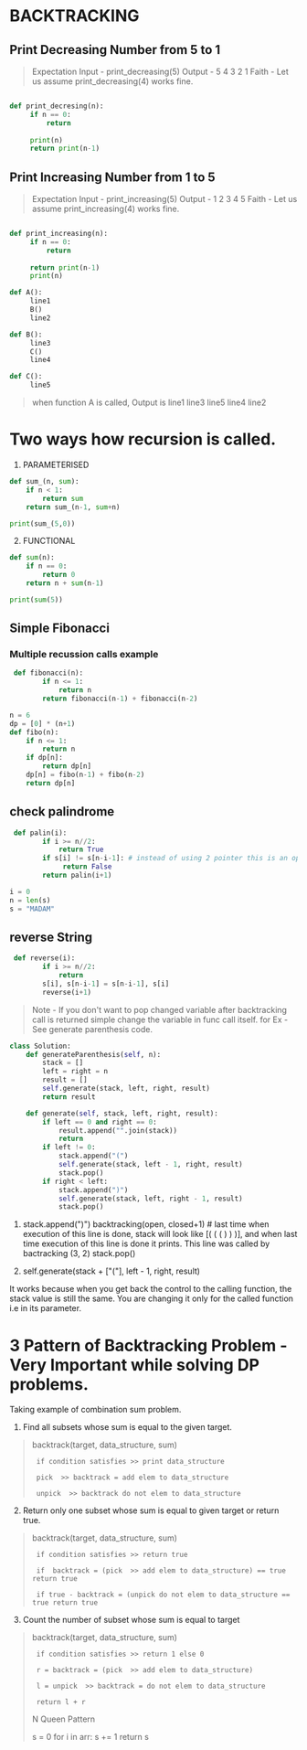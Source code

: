 # BACKTRACKING

## Print Decreasing Number from 5 to 1
>Expectation
>Input - print_decreasing(5)
Output -
5
4
3
2
1
>Faith - Let us assume print_decreasing(4) works fine.
>
```python

def print_decresing(n):
     if n == 0:
         return
      
     print(n)
     return print(n-1)
```

## Print Increasing Number from 1 to 5
>Expectation
>Input - print_increasing(5)
>Output -
>1
>2
>3
>4
>5
>Faith - Let us assume print_increasing(4) works fine.
>
```python

def print_increasing(n):
     if n == 0:
         return
      
     return print(n-1)
     print(n)
```

```python
def A():
     line1
     B()
     line2

def B():
     line3
     C()
     line4

def C():
     line5
```


>when function A is called, Output is 
line1
line3
line5
line4
line2

# Two ways how recursion is called.
1. PARAMETERISED
```python
def sum_(n, sum):
    if n < 1:
        return sum
    return sum_(n-1, sum+n)

print(sum_(5,0))
```

2. FUNCTIONAL
```python
def sum(n):
    if n == 0:
        return 0
    return n + sum(n-1)

print(sum(5))
```

## Simple Fibonacci 
### Multiple recussion calls example

```python
 def fibonacci(n):
        if n <= 1:
            return n
        return fibonacci(n-1) + fibonacci(n-2)

n = 6
dp = [0] * (n+1)
def fibo(n):
    if n <= 1:
        return n
    if dp[n]:
        return dp[n]
    dp[n] = fibo(n-1) + fibo(n-2)
    return dp[n]
  ```

## check palindrome 

```python
 def palin(i):
        if i >= n//2:
            return True
        if s[i] != s[n-i-1]: # instead of using 2 pointer this is an optimization. that is by using only one variable
             return False
        return palin(i+1)

i = 0
n = len(s)
s = "MADAM"
  ```

## reverse String

```python
 def reverse(i):
        if i >= n//2:
            return 
        s[i], s[n-i-1] = s[n-i-1], s[i] 
        reverse(i+1)
  ```


>Note - If you don't want to pop changed variable after backtracking call is returned simple change the variable in func call itself.
for Ex -
See generate parenthesis code.
```python
class Solution:
    def generateParenthesis(self, n):
        stack = []
        left = right = n
        result = []
        self.generate(stack, left, right, result)
        return result

    def generate(self, stack, left, right, result):
        if left == 0 and right == 0:
            result.append("".join(stack))
            return
        if left != 0:
            stack.append("(")
            self.generate(stack, left - 1, right, result)
            stack.pop()
        if right < left:
            stack.append(")")
            self.generate(stack, left, right - 1, result)
            stack.pop()
```

1. stack.append(")")
backtracking(open, closed+1) # last time when execution of this line is done, stack will look like [( ( ( ) ) )], and when last time execution of this line is done it prints.  This line was called by bactracking (3, 2)
stack.pop()

2. self.generate(stack + ["("], left - 1, right, result)

It works because when you get back the control to the calling function, the stack value is still the same.
You are changing it only for the called function i.e in its parameter.


# 3 Pattern of Backtracking Problem - Very Important while solving DP problems.
Taking example of combination sum problem.

1. Find all subsets whose sum is equal to the given target.
> backtrack(target, data_structure, sum)
> 
>      if condition satisfies >> print data_structure
>
>      pick  >> backtrack = add elem to data_structure
>  
>      unpick  >> backtrack do not elem to data_structure


2. Return only one subset whose sum is equal to given target or return true.
> backtrack(target, data_structure, sum)
> 
>      if condition satisfies >> return true
>
>      if  backtrack = (pick  >> add elem to data_structure) == true return true
>  
>      if true - backtrack = (unpick do not elem to data_structure == true return true

3. Count the number of subset whose sum is equal to target

> backtrack(target, data_structure, sum)
> 
>      if condition satisfies >> return 1 else 0
>
>      r = backtrack = (pick  >> add elem to data_structure) 
>  
>      l = unpick  >> backtrack = do not elem to data_structure
> 
>      return l + r
> 
> N Queen Pattern
>
> s = 0
> for i in arr:
>      s     += 1
> return s



